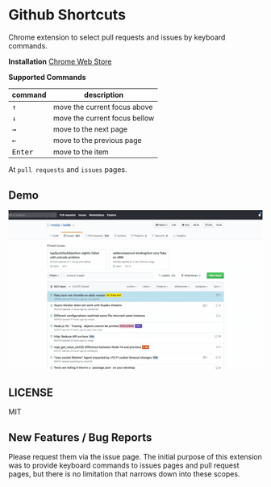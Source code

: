 # Github Shortcuts

Chrome extension to select pull requests and issues by keyboard commands.

**Installation** [Chrome Web Store]()

**Supported Commands**

| command | description |
|---------|-------------|
| <kbd>↑</kbd> | move the current focus above |
| <kbd>↓</kbd> | move the current focus bellow |
| <kbd>→</kbd> | move to the next page |
| <kbd>←</kbd> | move to the previous page |
| <kbd>Enter</kbd> | move to the item |

At `pull requests` and `issues` pages.

## Demo

![Alt text](https://github.com/travelist/github-shortcuts/raw/master/etc/demo.gif)

## LICENSE

MIT

## New Features / Bug Reports

Please request them via the issue page. The initial purpose of this extension
was to provide keyboard commands to issues pages and pull request pages, but
there is no limitation that narrows down into these scopes.
